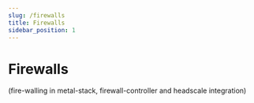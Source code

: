 ```yaml
---
slug: /firewalls
title: Firewalls
sidebar_position: 1
---
```


# Firewalls

(fire-walling in metal-stack, firewall-controller and headscale integration)
